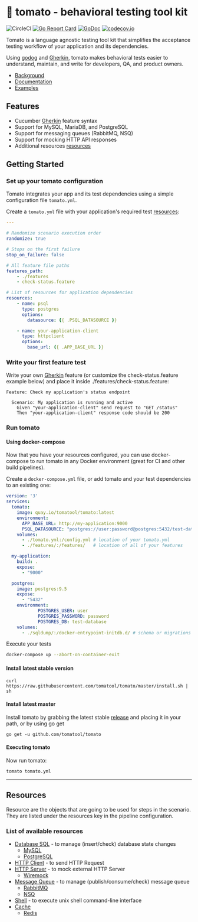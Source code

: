 # 🍅 tomato - behavioral testing tool kit
![CircleCI](https://circleci.com/gh/tomatool/tomato/tree/master.svg?style=shield)
[![Go Report Card](https://goreportcard.com/badge/github.com/tomatool/tomato)](https://goreportcard.com/report/github.com/tomatool/tomato)
[![GoDoc](https://godoc.org/github.com/tomatool/tomato?status.svg)](https://godoc.org/github.com/tomatool/tomato)
[![codecov.io](https://codecov.io/github/tomatool/tomato/branch/master/graph/badge.svg)](https://codecov.io/github/tomatool/tomato)

Tomato is a language agnostic testing tool kit that simplifies the acceptance testing workflow of your application and its dependencies.

Using [godog](https://github.com/DATA-DOG/godog) and [Gherkin](https://docs.cucumber.io/gherkin/), tomato makes behavioral tests easier to understand, maintain, and write for developers, QA, and product owners.

- [Background](https://medium.com/@alileza/functional-testing-using-af78a868a1f1)
- [Documentation](https://github.com/tomatool/tomato/tree/master/docs)
- [Examples](https://github.com/tomatool/tomato/tree/0.1.0/examples/features)

## Features
- Cucumber [Gherkin](https://docs.cucumber.io/gherkin/) feature syntax
- Support for MySQL, MariaDB, and PostgreSQL
- Support for messaging queues (RabbitMQ, NSQ)
- Support for mocking HTTP API responses
- Additional resources [resources](https://tomatool.github.io/tomato/resources)

## Getting Started

### Set up your tomato configuration
Tomato integrates your app and its test dependencies using a simple configuration file `tomato.yml`.

Create a `tomato.yml` file with your application's required test [resources](https://github.com/tomatool/tomato/blob/master/docs/resources.md):
```yml
---

# Randomize scenario execution order
randomize: true

# Stops on the first failure
stop_on_failure: false

# All feature file paths
features_path:
    - ./features
    - check-status.feature

# List of resources for application dependencies
resources:
    - name: psql
      type: postgres
      options:
        datasource: {{ .PSQL_DATASOURCE }}

    - name: your-application-client
      type: httpclient
      options:
        base_url: {{ .APP_BASE_URL }}
```

### Write your first feature test
Write your own [Gherkin](https://docs.cucumber.io/gherkin/) feature (or customize the check-status.feature example below) and place it inside ./features/check-status.feature:

```gherkin
Feature: Check my application's status endpoint

  Scenario: My application is running and active
    Given "your-application-client" send request to "GET /status"
    Then "your-application-client" response code should be 200
```

### Run tomato
#### Using docker-compose

Now that you have your resources configured, you can use docker-compose to run tomato in any Docker environment (great for CI and other build pipelines).

Create a `docker-compose.yml` file, or add tomato and your test dependencies to an existing one:
```yml
version: '3'
services:
  tomato:
    image: quay.io/tomatool/tomato:latest
    environment:
      APP_BASE_URL: http://my-application:9000
      PSQL_DATASOURCE: "postgres://user:password@postgres:5432/test-database?sslmode=disable"
    volumes:
      - ./tomato.yml:/config.yml # location of your tomato.yml
      - ./features/:/features/   # location of all of your features

  my-application:
    build: .
    expose:
      - "9000"

  postgres:
    image: postgres:9.5
    expose:
      - "5432"
    environment:
            POSTGRES_USER: user
            POSTGRES_PASSWORD: password
            POSTGRES_DB: test-database
    volumes:
      - ./sqldump/:/docker-entrypoint-initdb.d/ # schema or migrations sql
```

Execute your tests
```sh
docker-compose up --abort-on-container-exit
```

#### Install latest stable version

```
curl https://raw.githubusercontent.com/tomatool/tomato/master/install.sh | sh
```

#### Install latest master

Install tomato by grabbing the latest stable [release](https://github.com/tomatool/tomato/releases/latest) and placing it in your path, or by using go get
```
go get -u github.com/tomatool/tomato
```

#### Executing tomato

Now run tomato:
```sh
tomato tomato.yml
```

---

## Resources

Resource are the objects that are going to be used for steps in the scenario. They are listed under the resources key in the pipeline configuration.

### List of available resources

* [Database SQL](https://github.com/tomatool/tomato/blob/master/docs/resources.md#database-sql) - to manage (insert/check) database state changes
  * [MySQL](https://github.com/tomatool/tomato/blob/master/docs/resources.md#database-sql)
  * [PostgreSQL](https://github.com/tomatool/tomato/blob/master/docs/resources.md#database-sql)
* [HTTP Client](https://github.com/tomatool/tomato/blob/master/docs/resources.md#http-client) - to send HTTP Request
* [HTTP Server](https://github.com/tomatool/tomato/blob/master/docs/resources.md#http-server) - to mock external HTTP Server
  * [Wiremock](https://github.com/tomatool/tomato/blob/master/docs/resources.md#http-server)
* [Message Queue](https://github.com/tomatool/tomato/blob/master/docs/resources.md#queue) - to manage (publish/consume/check) message queue
  * [RabbitMQ](https://github.com/tomatool/tomato/blob/master/docs/resources.md#queue)
  * [NSQ](https://github.com/tomatool/tomato/blob/master/docs/resources.md#queue)
* [Shell](https://github.com/tomatool/tomato/blob/master/docs/resources.md#shell) -  to execute unix shell command-line interface
* [Cache](https://github.com/tomatool/tomato/blob/master/docs/resources.md#cache)
  * [Redis](https://github.com/tomatool/tomato/blob/master/docs/resources.md#cache)
